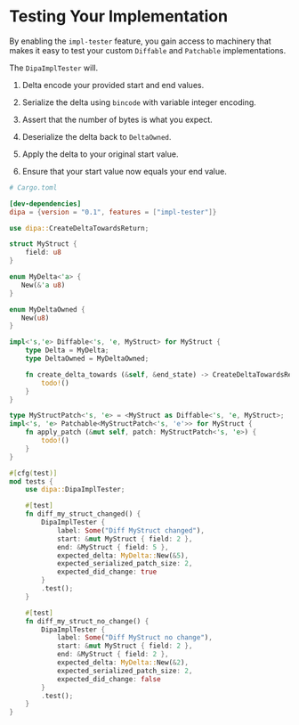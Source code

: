# Testing Your Implementation

By enabling the `impl-tester` feature, you gain access to machinery that makes it easy to test
your custom `Diffable` and `Patchable` implementations.

The `DipaImplTester` will.

1. Delta encode your provided start and end values.

2. Serialize the delta using `bincode` with variable integer encoding.

3. Assert that the number of bytes is what you expect.

4. Deserialize the delta back to `DeltaOwned`.

5. Apply the delta to your original start value.

6. Ensure that your start value now equals your end value.

```toml
# Cargo.toml

[dev-dependencies]
dipa = {version = "0.1", features = ["impl-tester"]}
```

```rust
use dipa::CreateDeltaTowardsReturn;

struct MyStruct {
    field: u8
}

enum MyDelta<'a> {
   New(&'a u8)
}

enum MyDeltaOwned {
   New(u8)
}

impl<'s,'e> Diffable<'s, 'e, MyStruct> for MyStruct {
    type Delta = MyDelta;
    type DeltaOwned = MyDeltaOwned;

	fn create_delta_towards (&self, &end_state) -> CreateDeltaTowardsReturn<Self::Delta> {
	    todo!()
	}
}

type MyStructPatch<'s, 'e> = <MyStruct as Diffable<'s, 'e, MyStruct>;
impl<'s, 'e> Patchable<MyStructPatch<'s, 'e'>> for MyStruct {
	fn apply_patch (&mut self, patch: MyStructPatch<'s, 'e>) {
	    todo!()
	}
}

#[cfg(test)]
mod tests {
    use dipa::DipaImplTester;

    #[test]
    fn diff_my_struct_changed() {
        DipaImplTester {
            label: Some("Diff MyStruct changed"),
            start: &mut MyStruct { field: 2 },
            end: &MyStruct { field: 5 },
            expected_delta: MyDelta::New(&5),
            expected_serialized_patch_size: 2,
			expected_did_change: true
        }
        .test();
    }

    #[test]
    fn diff_my_struct_no_change() {
        DipaImplTester {
            label: Some("Diff MyStruct no change"),
            start: &mut MyStruct { field: 2 },
            end: &MyStruct { field: 2 },
            expected_delta: MyDelta::New(&2),
            expected_serialized_patch_size: 2,
			expected_did_change: false
        }
        .test();
    }
}
```
